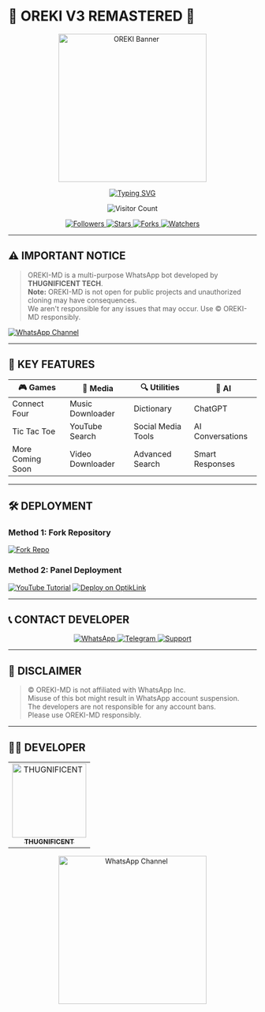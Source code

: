 # 🚀 OREKI V3 REMASTERED 🌼

<div align="center">
  <img src="https://s3.ezgif.com/tmp/ezgif-35799506ddaff0.gif" width="300" alt="OREKI Banner">
  
  <p align="center">
    <a href="https://git.io/typing-svg">
      <img src="https://readme-typing-svg.demolab.com?font=Fira+Code&weight=600&size=24&duration=3500&pause=1000&color=7A3EFF&center=true&width=500&lines=Next-Gen+WhatsApp+Automation;Powered+by+THUG+TECHIES%E2%84%A2;Multi-Device+Support;Released%3A+05%2F03%2F2025" alt="Typing SVG">
    </a>
  </p>

  <p align="center">
    <img src="https://profile-counter.glitch.me/{OTAKU-SYNTAX}/count.svg" alt="Visitor Count">
  </p>

  <p align="center">
    <a href="https://github.com/OTAKU-SYNTAX?tab=followers">
      <img alt="Followers" src="https://img.shields.io/github/followers/OTAKU-SYNTAX?color=red&style=for-the-badge">
    </a>
    <a href="https://github.com/OTAKU-SYNTAX/OREKI_V3_REMASTERED/stargazers">
      <img alt="Stars" src="https://img.shields.io/github/stars/OTAKU-SYNTAX/OREKI_V3_REMASTERED?color=blue&style=for-the-badge">
    </a>
    <a href="https://github.com/OTAKU-SYNTAX/OREKI_V3_REMASTERED/forks">
      <img alt="Forks" src="https://img.shields.io/github/forks/OTAKU-SYNTAX/OREKI_V3_REMASTERED?color=yellow&style=for-the-badge">
    </a>
    <a href="https://github.com/OTAKU-SYNTAX/OREKI_V3_REMASTERED/watchers">
      <img alt="Watchers" src="https://img.shields.io/github/watchers/OTAKU-SYNTAX/OREKI_V3_REMASTERED?color=blue&style=for-the-badge">
    </a>
  </p>
</div>

---

## ⚠️ IMPORTANT NOTICE
> OREKI-MD is a multi-purpose WhatsApp bot developed by **THUGNIFICENT TECH**.  
> **Note:** OREKI-MD is not open for public projects and unauthorized cloning may have consequences.  
> We aren't responsible for any issues that may occur. Use © OREKI-MD responsibly.

[![WhatsApp Channel](https://img.shields.io/badge/Join_WhatsApp_Channel-25D366?style=for-the-badge&logo=whatsapp&logoColor=white)](https://whatsapp.com/channel/0029VaoOiuwDp2QH070eTE01)

---

## 🌟 KEY FEATURES

<div align="center">
  
| 🎮 Games          | 🎵 Media          | 🔍 Utilities       | 🤖 AI              |
|-------------------|-------------------|--------------------|--------------------|
| Connect Four      | Music Downloader  | Dictionary         | ChatGPT            |
| Tic Tac Toe       | YouTube Search    | Social Media Tools | AI Conversations   |
| More Coming Soon  | Video Downloader  | Advanced Search    | Smart Responses    |

</div>

---

## 🛠️ DEPLOYMENT

### Method 1: Fork Repository
[![Fork Repo](https://img.shields.io/badge/FORK_REPOSITORY-black?style=for-the-badge&logo=github)](https://github.com/OTAKU-SYNTAX/OREKI_V3_REMASTERED/fork)

### Method 2: Panel Deployment
[![YouTube Tutorial](https://img.shields.io/badge/YOUTUBE_TUTORIAL-FF0000?style=for-the-badge&logo=youtube)](https://youtube.com/@thugtechies)
[![Deploy on OptikLink](https://img.shields.io/badge/DEPLOY_ON_OPTIKLINK-5865F2?style=for-the-badge&logo=discord)](https://optiklink.com/index?template=https://github.com/OTAKU-SYNTAX/OREKI_V3_REMASTERED)

---

## 📞 CONTACT DEVELOPER

<div align="center">
  <a href="https://wa.me/2347079059033">
    <img src="https://img.shields.io/badge/WhatsApp-25D366?style=for-the-badge&logo=whatsapp&logoColor=white" alt="WhatsApp">
  </a>
  <a href="https://t.me/Thugn1f1cent">
    <img src="https://img.shields.io/badge/Telegram-26A5E4?style=for-the-badge&logo=telegram&logoColor=white" alt="Telegram">
  </a>
  <a href="https://t.me/ASK_OF_HIM">
    <img src="https://img.shields.io/badge/Support_Telegram-26A5E4?style=for-the-badge&logo=telegram&logoColor=white" alt="Support">
  </a>
</div>

---

## 📌 DISCLAIMER
> © OREKI-MD is not affiliated with WhatsApp Inc.  
> Misuse of this bot might result in WhatsApp account suspension.  
> The developers are not responsible for any account bans.  
> Please use OREKI-MD responsibly.

---

## 👨‍💻 DEVELOPER

<table align="center">
  <tr>
    <td align="center">
      <a href="https://github.com/OTAKU-SYNTAX">
        <img src="https://i.imgur.com/GOO1Riz.jpeg" width="150" alt="THUGNIFICENT">
        <br>
        <sub><b>THUGNIFICENT</b></sub>
      </a>
    </td>
  </tr>
</table>

<div align="center">
  <a href="https://whatsapp.com/channel/0029VaoOiuwDp2QH070eTE01">
    <img src="https://i.imgur.com/NvTBtw0.jpeg" width="300" alt="WhatsApp Channel">
  </a>
</div>